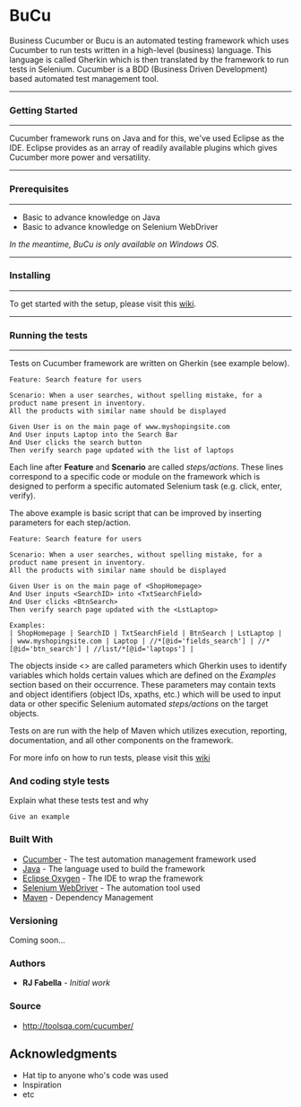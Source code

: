 # BuCu

Business Cucumber or Bucu is an automated testing framework which uses Cucumber to run tests written in a high-level (business) language. This language is called Gherkin which is then translated by the framework to run tests in Selenium. Cucumber is a BDD (Business Driven Development) based automated test management tool.

---
### Getting Started
---
Cucumber framework runs on Java and for this, we've used Eclipse as the IDE. Eclipse provides as an array of readily available plugins which gives Cucumber more power and versatility.

---
### Prerequisites
---
* Basic to advance knowledge on Java
* Basic to advance knowledge on Selenium WebDriver

_In the meantime, BuCu is only available on Windows OS._

---
### Installing
---
To get started with the setup, please visit this [wiki](https://integralcs.atlassian.net/wiki/spaces/DEVOPS/pages/347832321).

---
### Running the tests
---
Tests on Cucumber framework are written on Gherkin (see example below).

```Gherkin
Feature: Search feature for users

Scenario: When a user searches, without spelling mistake, for a product name present in inventory. 
All the products with similar name should be displayed

Given User is on the main page of www.myshopingsite.com
And User inputs Laptop into the Search Bar
And User clicks the search button
Then verify search page updated with the list of laptops
```
Each line after **Feature** and **Scenario** are called _steps/actions_. These lines correspond to a specific code or module on the framework which is designed to perform a specific automated Selenium task (e.g. click, enter, verify).

The above example is basic script that can be improved by inserting parameters for each step/action.

```Gherkin
Feature: Search feature for users

Scenario: When a user searches, without spelling mistake, for a product name present in inventory. 
All the products with similar name should be displayed

Given User is on the main page of <ShopHomepage>
And User inputs <SearchID> into <TxtSearchField>
And User clicks <BtnSearch>
Then verify search page updated with the <LstLaptop>

Examples:
| ShopHomepage | SearchID | TxtSearchField | BtnSearch | LstLaptop |
| www.myshopingsite.com | Laptop | //*[@id='fields_search'] | //*[@id='btn_search'] | //list/*[@id='laptops'] |
```
The objects inside <> are called parameters which Gherkin uses to identify variables which holds certain values which are defined on the *Examples* section based on their occurrence. These parameters may contain texts and object identifiers (object IDs, xpaths, etc.) which will be used to input data or other specific Selenium automated *steps/actions* on the target objects.

Tests on are run with the help of Maven which utilizes execution, reporting, documentation, and all other components on the framework.

For more info on how to run tests, please visit this [wiki]()

### And coding style tests

Explain what these tests test and why

```
Give an example
```

### Built With
* [Cucumber](https://cucumber.io/) - The test automation management framework used
* [Java](https://java.com/) - The language used to build the framework
* [Eclipse Oxygen](https://www.eclipse.org/ide/) - The IDE to wrap the framework
* [Selenium WebDriver](https://www.eclipse.org/ide/) - The automation tool used
* [Maven](https://maven.apache.org/) - Dependency Management

### Versioning

Coming soon...

### Authors

* **RJ Fabella** - *Initial work*

### Source
* http://toolsqa.com/cucumber/


## Acknowledgments

* Hat tip to anyone who's code was used
* Inspiration
* etc

